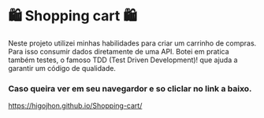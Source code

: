 # :shopping: Shopping cart :shopping:

Neste projeto utilizei minhas habilidades para criar um carrinho de compras.
Para isso consumir dados diretamente de uma API.
Botei em pratica também testes, o famoso TDD (Test Driven Development)! que ajuda a garantir um código de qualidade.

### Caso queira ver em seu navegardor e so cliclar no link a baixo.
https://higojhon.github.io/Shopping-cart/